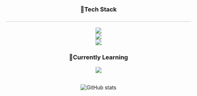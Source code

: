 <div align="center">
  <h3><b> 🔨Tech Stack </b><h3>
    <hr class="thin">
  <p herf="https://skillicons.dev">
    <img src="https://skillicons.dev/icons?i=cs,cpp,unity"/><br/>
    <img src="https://skillicons.dev/icons?i=java,spring,mysql"/><br/>
    <img src="https://skillicons.dev/icons?i=git,github"/><br/>
  </p>
  <h3><b> 🌱Currently Learning </b></h3>
    <img src="https://skillicons.dev/icons?i=aws"/><br/><br/>

  ![GitHub stats](https://github-readme-stats.vercel.app/api?username=SYEON10&show_icons=true&theme=transparent&rank_icon=github)
</div>

<style>
  .thin {
    border: 0;
    height: 1px;
    background: #ccc;
  }
</style>

<!--
**SYEON10/SYEON10** is a ✨ _special_ ✨ repository because its `README.md` (this file) appears on your GitHub profile.

Here are some ideas to get you started:

- 🔭 I’m currently working on ...
- 🌱 I’m currently learning ...
- 👯 I’m looking to collaborate on ...
- 🤔 I’m looking for help with ...
- 💬 Ask me about ...
- 📫 How to reach me: ...
- 😄 Pronouns: ...
- ⚡ Fun fact: ...
-->
